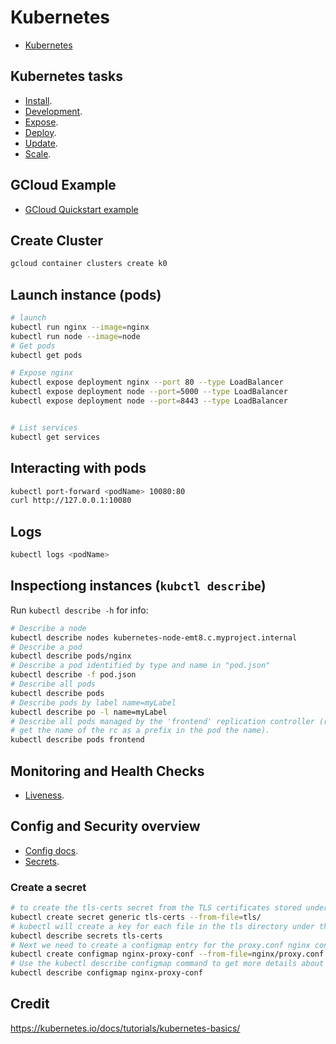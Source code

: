 # Kubernetes

* [Kubernetes](https://kubernetes.io/docs/home/?path=users&persona=app-developer&level=foundational)

## Kubernetes tasks
* [Install](https://github.com/pabagan/knowledgebase/blob/master/kubernetes/kubernetes.install.md).
* [Development](https://github.com/pabagan/knowledgebase/blob/master/kubernetes/kubernetes.development.md).
* [Expose](https://github.com/pabagan/knowledgebase/blob/master/kubernetes/kubernetes.expose.md).
* [Deploy](https://github.com/pabagan/knowledgebase/blob/master/kubernetes/kubernetes.deploy.md).
* [Update](https://github.com/pabagan/knowledgebase/blob/master/kubernetes/kubernetes.update.md).
* [Scale](https://github.com/pabagan/knowledgebase/blob/master/kubernetes/kubernetes.scale.md).

## GCloud Example
* [GCloud Quickstart example](https://github.com/pabagan/knowledgebase/blob/master/kubernetes/kubernetes.googleAppEngine.example.md)

## Create Cluster

```sh
gcloud container clusters create k0
```

## Launch instance (pods)

```sh
# launch
kubectl run nginx --image=nginx
kubectl run node --image=node
# Get pods
kubectl get pods

# Expose nginx
kubectl expose deployment nginx --port 80 --type LoadBalancer
kubectl expose deployment node --port=5000 --type LoadBalancer
kubectl expose deployment node --port=8443 --type LoadBalancer


# List services
kubectl get services
```

## Interacting with pods
```sh
kubectl port-forward <podName> 10080:80
curl http://127.0.0.1:10080
```

## Logs
```sh
kubectl logs <podName>
```
## Inspectiong instances (`kubctl describe`)

Run `kubectl describe -h` for info:

```sh
# Describe a node
kubectl describe nodes kubernetes-node-emt8.c.myproject.internal
# Describe a pod
kubectl describe pods/nginx
# Describe a pod identified by type and name in "pod.json"
kubectl describe -f pod.json
# Describe all pods
kubectl describe pods
# Describe pods by label name=myLabel
kubectl describe po -l name=myLabel
# Describe all pods managed by the 'frontend' replication controller (rc-created pods
# get the name of the rc as a prefix in the pod the name).
kubectl describe pods frontend
```

## Monitoring and Health Checks

* [Liveness](http://kubernetes.io/docs/user-guide/liveness/).

## Config and Security overview

* [Config docs](http://kubernetes.io/docs/user-guide/configmap/).
* [Secrets](http://kubernetes.io/docs/user-guide/secrets/).

### Create a secret
```sh
# to create the tls-certs secret from the TLS certificates stored under the tls directory:
kubectl create secret generic tls-certs --from-file=tls/
# kubectl will create a key for each file in the tls directory under the tls-certs secret bucket. Use the kubectl describe command to verify that:
kubectl describe secrets tls-certs
# Next we need to create a configmap entry for the proxy.conf nginx configuration file using the kubectl create configmap command:
kubectl create configmap nginx-proxy-conf --from-file=nginx/proxy.conf
# Use the kubectl describe configmap command to get more details about the nginx-proxy-conf configmap entry:
kubectl describe configmap nginx-proxy-conf

```

## Credit
https://kubernetes.io/docs/tutorials/kubernetes-basics/